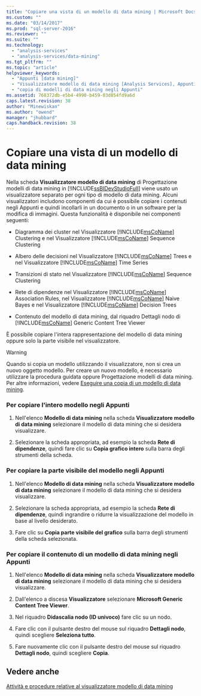 ```yaml
---
title: "Copiare una vista di un modello di data mining | Microsoft Docs"
ms.custom: ""
ms.date: "03/14/2017"
ms.prod: "sql-server-2016"
ms.reviewer: ""
ms.suite: ""
ms.technology: 
  - "analysis-services"
  - "analysis-services/data-mining"
ms.tgt_pltfrm: ""
ms.topic: "article"
helpviewer_keywords: 
  - "Appunti [data mining]"
  - "Visualizzatore modello di data mining [Analysis Services], Appunti"
  - "copia di modelli di data mining negli Appunti"
ms.assetid: 768372db-e5b4-4990-b459-03d854fd9a6d
caps.latest.revision: 38
author: "Minewiskan"
ms.author: "owend"
manager: "jhubbard"
caps.handback.revision: 38
---
```

# Copiare una vista di un modello di data mining
  Nella scheda **Visualizzatore modello di data mining** di Progettazione modelli di data mining in [!INCLUDE[ssBIDevStudioFull](../../includes/ssbidevstudiofull-md.md)] viene usato un visualizzatore separato per ogni tipo di modello di data mining. Alcuni visualizzatori includono componenti da cui è possibile copiare i contenuti negli Appunti e quindi incollarli in un documento o in un software per la modifica di immagini. Questa funzionalità è disponibile nei componenti seguenti:  
  
-   Diagramma dei cluster nel Visualizzatore [!INCLUDE[msCoName](../../includes/msconame-md.md)] Clustering e nel Visualizzatore [!INCLUDE[msCoName](../../includes/msconame-md.md)] Sequence Clustering  
  
-   Albero delle decisioni nel Visualizzatore [!INCLUDE[msCoName](../../includes/msconame-md.md)] Trees e nel Visualizzatore [!INCLUDE[msCoName](../../includes/msconame-md.md)] Time Series  
  
-   Transizioni di stato nel Visualizzatore [!INCLUDE[msCoName](../../includes/msconame-md.md)] Sequence Clustering  
  
-   Rete di dipendenze nel Visualizzatore [!INCLUDE[msCoName](../../includes/msconame-md.md)] Association Rules, nel Visualizzatore [!INCLUDE[msCoName](../../includes/msconame-md.md)] Naive Bayes e nel Visualizzatore [!INCLUDE[msCoName](../../includes/msconame-md.md)] Decision Trees  
  
-   Contenuto del modello di data mining, dal riquadro Dettagli nodo di [!INCLUDE[msCoName](../../includes/msconame-md.md)] Generic Content Tree Viewer  
  
 È possibile copiare l'intera rappresentazione del modello di data mining oppure solo la parte visibile nel visualizzatore.  
  
> [!WARNING]  
>  Quando si copia un modello utilizzando il visualizzatore, non si crea un nuovo oggetto modello. Per creare un nuovo modello, è necessario utilizzare la procedura guidata oppure Progettazione modelli di data mining. Per altre informazioni, vedere [Eseguire una copia di un modello di data mining](../../analysis-services/data-mining/make-a-copy-of-a-mining-model.md).  
  
### Per copiare l'intero modello negli Appunti  
  
1.  Nell'elenco **Modello di data mining** nella scheda **Visualizzatore modello di data mining** selezionare il modello di data mining che si desidera visualizzare.  
  
2.  Selezionare la scheda appropriata, ad esempio la scheda **Rete di dipendenze**, quindi fare clic su **Copia grafico intero** sulla barra degli strumenti della scheda.  
  
### Per copiare la parte visibile del modello negli Appunti  
  
1.  Nell'elenco **Modello di data mining** nella scheda **Visualizzatore modello di data mining** selezionare il modello di data mining che si desidera visualizzare.  
  
2.  Selezionare la scheda appropriata, ad esempio la scheda **Rete di dipendenze**, quindi ingrandire o ridurre la visualizzazione del modello in base al livello desiderato.  
  
3.  Fare clic su **Copia parte visibile del grafico** sulla barra degli strumenti della scheda selezionata.  
  
### Per copiare il contenuto di un modello di data mining negli Appunti  
  
1.  Nell'elenco **Modello di data mining** nella scheda **Visualizzatore modello di data mining** selezionare il modello di data mining che si desidera visualizzare.  
  
2.  Dall'elenco a discesa **Visualizzatore** selezionare **Microsoft Generic Content Tree Viewer**.  
  
3.  Nel riquadro **Didascalia nodo (ID univoco)** fare clic su un nodo.  
  
4.  Fare clic con il pulsante destro del mouse sul riquadro **Dettagli nodo**, quindi scegliere **Seleziona tutto**.  
  
5.  Fare nuovamente clic con il pulsante destro del mouse sul riquadro **Dettagli nodo**, quindi scegliere **Copia**.  
  
## Vedere anche  
 [Attività e procedure relative al visualizzatore modello di data mining](../../analysis-services/data-mining/mining-model-viewer-tasks-and-how-tos.md)  
  
  